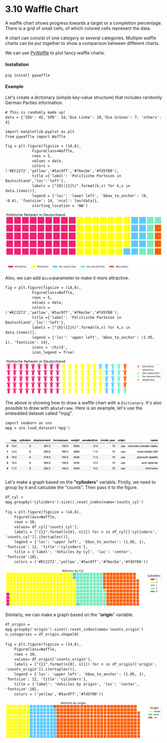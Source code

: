 # 3.10 Waffle Chart

A waffle chart shows progress towards a target or a completion percentage. There is a grid of small cells, of which colored cells represent the data.

A chart can consist of one category or several categories. Multiple waffle charts can be put together to show a comparison between different charts.

We can use [PyWaffle](http://github.com/gyli/PyWaffle) to plot fancy waffle charts.

#### Installation

```text
pip install pywaffle
```

#### Example

Let's create a dictionary \(simple key-value structure\) that includes randomly German Parties information.

```text
# This is randomly made up! 
data = {'CDU': 45,'SPD': 34,'Die Linke': 10,'Die Grünen': 7, 'others': 4}
```

```text
import matplotlib.pyplot as plt
from pywaffle import Waffle
```

```text
fig = plt.figure(figsize = (14,6),
            FigureClass=Waffle,
            rows = 5,
            values = data,
            colors = ('#EC2272','yellow','#5ac9ff','#76ecbe','#fd5f00'),
            title ={'label': 'Politische Parteien in Deutschland','loc':'left'},
            labels = ["{0}({1}%)".format(k,v) for k,v in data.items()],
            legend = {'loc': 'lower left', 'bbox_to_anchor': (0, -0.4), 'fontsize': 14, 'ncol': len(data)},
            starting_location = 'NW')
```

![](../.gitbook/assets/download-1%20%288%29.png)

Also, we can add a`icon`parameter to make it more attractive.

```text
fig = plt.figure(figsize = (14,6),
            FigureClass=Waffle,
            rows = 5,
            values = data,
            colors = ('#EC2272','yellow','#5ac9ff','#76ecbe','#fd5f00'),
            title ={'label': 'Politische Parteien in Deutschland','loc':'left'},
            labels = ["{0}({1}%)".format(k,v) for k,v in data.items()],
            legend = {'loc': 'upper left', 'bbox_to_anchor': (1.05, 1), 'fontsize': 14},
            icons = 'child',
            icon_legend = True)
```

![](../.gitbook/assets/download-2%20%287%29.png)

The above is showing how to draw a waffle chart with a `Dictionary`. It's also possible to draw with a`DataFrame`. Here is an example, let's use the embedded dataset called "mpg".

```text
import seaborn as sns
mpg = sns.load_dataset('mpg')
```

![Head of dataset &quot;mpg&quot;](../.gitbook/assets/screenshot-2020-07-19-at-13.07.17.png)

Let's make a graph based on the **"cylinders**" variable. Firstly, we need to group by it and calculate the "counts". Then pass it to the figure.

```text
df_cyl = mpg.groupby('cylinders').size().reset_index(name='counts_cyl')

fig = plt.figure(figsize = (14,6),
    FigureClass=Waffle,
    rows = 10,
    values= df_cyl['counts_cyl'],
    labels = ["{1}".format(n[0], n[1]) for n in df_cyl[['cylinders', 'counts_cyl']].itertuples()],
    legend = {'loc': 'upper left', 'bbox_to_anchor': (1.05, 1), 'fontsize': 12, 'title':'cylinders'},
    title = {'label': 'Vehicles by Cyl', 'loc': 'center', 'fontsize':18},
    colors = ('#EC2272','yellow','#5ac9ff','#76ecbe','#fd5f00'))
```

![](../.gitbook/assets/download%20%2812%29.png)

Similarly, we can make a graph based on the "**origin**" variable.

```text
df_origin = mpg.groupby('origin').size().reset_index(name='counts_origin')
n_categories = df_origin.shape[0]

fig = plt.figure(figsize = (14,6),
    FigureClass=Waffle,
    rows = 10,
    values= df_origin['counts_origin'],
    labels = ["{1}".format(n[0], n[1]) for n in df_origin[['origin', 'counts_origin']].itertuples()],
    legend = {'loc': 'upper left', 'bbox_to_anchor': (1.05, 1), 'fontsize': 12, 'title':'cylinders'},
    title = {'label': 'Vehicles by origin', 'loc': 'center', 'fontsize':18},
    colors = ('yellow','#5ac9ff','#fd5f00'))
```

![](../.gitbook/assets/download-1%20%287%29.png)


